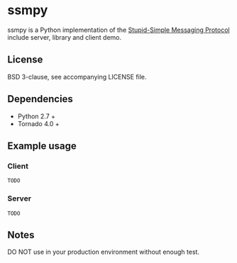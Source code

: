 ssmpy
=====
ssmpy is a Python implementation of the [Stupid-Simple Messaging Protocol](https://github.com/aerofs/ssmp)   include server, library and client demo.

License 
--------------
BSD 3-clause, see accompanying LICENSE file.

Dependencies
--------------
- Python 2.7 + 
- Tornado 4.0 + 

Example usage
--------------
### Client
```
TODO
```

### Server
```
TODO
```


Notes
--------------
DO NOT use in your production environment without enough test.

